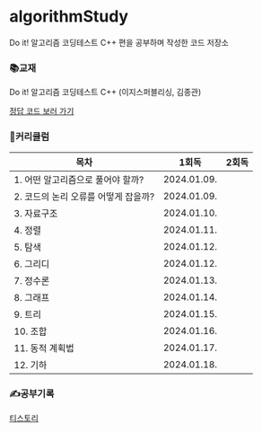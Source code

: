 # algorithmStudy
Do it! 알고리즘 코딩테스트 C++ 편을 공부하며 작성한 코드 저장소

### 📚교재
Do it! 알고리즘 코딩테스트 C++ (이지스퍼블리싱, 김종관)

[정답 코드 보러 가기](https://github.com/doitcodingtest/C)

### 💪커리큘럼

|목차|1회독|2회독|
|------|---|---|
|1. 어떤 알고리즘으로 풀어야 할까?|2024.01.09.||
|2. 코드의 논리 오류를 어떻게 잡을까?|2024.01.09.||
|3. 자료구조|2024.01.10.||
|4. 정렬|2024.01.11.||
|5. 탐색|2024.01.12.||
|6. 그리디|2024.01.12.||
|7. 정수론|2024.01.13.||
|8. 그래프|2024.01.14.||
|9. 트리|2024.01.15.||
|10. 조합|2024.01.16.||
|11. 동적 계획법|2024.01.17.||
|12. 기하|2024.01.18.||

### ✍️공부기록
[티스토리](https://0yeonjae2.tistory.com/category/%EB%8F%85%ED%95%99/%EC%95%8C%EA%B3%A0%EB%A6%AC%EC%A6%98%20%EC%BD%94%EB%94%A9%20%ED%85%8C%EC%8A%A4%ED%8A%B8%20%28c%2B%2B%29)
